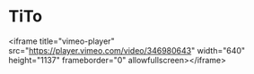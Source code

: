 # TiTo
&lt;iframe title="vimeo-player" src="https://player.vimeo.com/video/346980643" width="640" height="1137" frameborder="0" allowfullscreen>&lt;/iframe>
